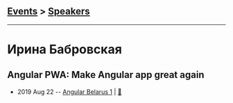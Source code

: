 ## [Events](../README.md) > [Speakers](../speakers.md)
---

# Ирина Бабровская

## Angular PWA: Make Angular app great again
- 2019 Aug 22 -- [Angular Belarus 1](https://www.youtube.com/watch?v=pgITHoKj5xQ)  | [:notebook:](https://make-angular-app-great-again.netlify.com/)  
